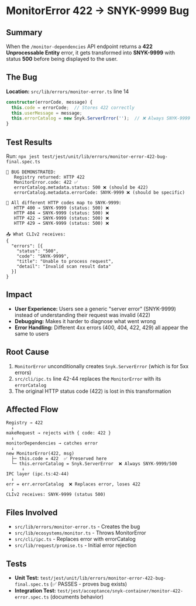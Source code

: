 # MonitorError 422 → SNYK-9999 Bug

## Summary

When the `/monitor-dependencies` API endpoint returns a **422 Unprocessable Entity** error, it gets transformed into **SNYK-9999** with status **500** before being displayed to the user.

## The Bug

**Location:** `src/lib/errors/monitor-error.ts` line 14

```typescript
constructor(errorCode, message) {
  this.code = errorCode;  // Stores 422 correctly
  this.userMessage = message;
  this.errorCatalog = new Snyk.ServerError('');  // ❌ Always SNYK-9999 (status 500)!
}
```

## Test Results

Run: `npx jest test/jest/unit/lib/errors/monitor-error-422-bug-final.spec.ts`

```
🐛 BUG DEMONSTRATED:
   Registry returned: HTTP 422
   MonitorError.code: 422 ✅
   errorCatalog.metadata.status: 500 ❌ (should be 422)
   errorCatalog.metadata.errorCode: SNYK-9999 ❌ (should be specific)

🐛 All different HTTP codes map to SNYK-9999:
   HTTP 400 → SNYK-9999 (status: 500) ❌
   HTTP 404 → SNYK-9999 (status: 500) ❌
   HTTP 422 → SNYK-9999 (status: 500) ❌
   HTTP 429 → SNYK-9999 (status: 500) ❌

📤 What CLIv2 receives:
{
  "errors": [{
    "status": "500",
    "code": "SNYK-9999",
    "title": "Unable to process request",
    "detail": "Invalid scan result data"
  }]
}
```

## Impact

- **User Experience:** Users see a generic "server error" (SNYK-9999) instead of understanding their request was invalid (422)
- **Debugging:** Makes it harder to diagnose what went wrong
- **Error Handling:** Different 4xx errors (400, 404, 422, 429) all appear the same to users

## Root Cause

1. `MonitorError` unconditionally creates `Snyk.ServerError` (which is for 5xx errors)
2. `src/cli/ipc.ts` line 42-44 replaces the `MonitorError` with its `errorCatalog`
3. The original HTTP status code (422) is lost in this transformation

## Affected Flow

```
Registry → 422
  ↓
makeRequest → rejects with { code: 422 }
  ↓
monitorDependencies → catches error
  ↓
new MonitorError(422, msg)
  ├─ this.code = 422  ✅ Preserved here
  └─ this.errorCatalog = Snyk.ServerError  ❌ Always SNYK-9999/500
      ↓
IPC layer (ipc.ts:42-44)
  ↓
err = err.errorCatalog  ❌ Replaces error, loses 422
  ↓
CLIv2 receives: SNYK-9999 (status 500)
```

## Files Involved

- `src/lib/errors/monitor-error.ts` - Creates the bug
- `src/lib/ecosystems/monitor.ts` - Throws MonitorError
- `src/cli/ipc.ts` - Replaces error with errorCatalog
- `src/lib/request/promise.ts` - Initial error rejection

## Tests

- **Unit Test:** `test/jest/unit/lib/errors/monitor-error-422-bug-final.spec.ts` (✅ PASSES - proves bug exists)
- **Integration Test:** `test/jest/acceptance/snyk-container/monitor-422-error.spec.ts` (documents behavior)


